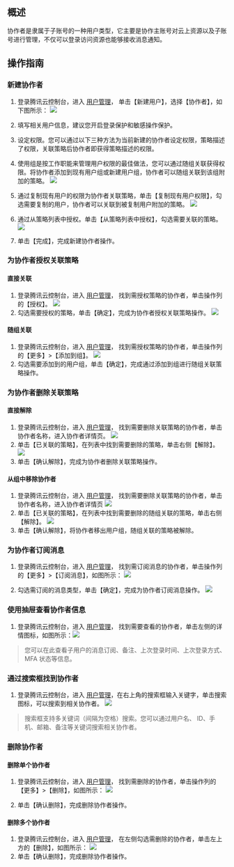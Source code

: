 ## 概述
协作者是隶属于子账号的一种用户类型，它主要是协作主账号对云上资源以及子账号进行管理，不仅可以登录访问资源也能够接收消息通知。

## 操作指南

### 新建协作者

1. 登录腾讯云控制台，进入 [用户管理](https://console.cloud.tencent.com/cam)， 单击【新建用户】，选择【协作者】，如下图所示：
![](https://main.qcloudimg.com/raw/8022190fc55f571c0cf42ba3bebce09b.png)

2. 填写相关用户信息，建议您开启登录保护和敏感操作保护。

3. 设定权限。您可以通过以下三种方法为当前新建的协作者设定权限，策略描述了权限，关联策略后协作者即获得策略描述的权限。
 1. 使用组是按工作职能来管理用户权限的最佳做法，您可以通过随组关联获得权限。将协作者添加到现有用户组或新建用户组，协作者可以随组关联到该组附加的策略。
![](https://main.qcloudimg.com/raw/4a6b738e3748aeecc50ed0623ecfd9eb.png)
 2. 通过复制现有用户的权限为协作者关联策略，单击【复制现有用户权限】，勾选需要复制的用户，协作者可以关联到被复制用户附加的策略。
![](https://main.qcloudimg.com/raw/908a5e4531f0b35b61f7d1db79638068.png)
 3. 通过从策略列表中授权。单击【从策略列表中授权】，勾选需要关联的策略。
 ![](https://main.qcloudimg.com/raw/82fc1abeb724a84eba9855022fc69bfe.png)
 
4. 单击【完成】，完成新建协作者操作。

### 为协作者授权关联策略

#### 直接关联
1. 登录腾讯云控制台，进入 [用户管理](https://console.cloud.tencent.com/cam)， 找到需授权策略的协作者，单击操作列的【授权】。
![](https://main.qcloudimg.com/raw/aa5e5efa2674742134ad0a100f43fc80.png)
2. 勾选需要授权的策略，单击【确定】，完成为协作者授权关联策略操作。
![](https://main.qcloudimg.com/raw/651a1c0e8181f64a34d597e2bcd48cdc.png)

#### 随组关联
1. 登录腾讯云控制台，进入 [用户管理](https://console.cloud.tencent.com/cam)， 找到需授权策略的协作者，单击操作列的【更多】>【添加到组】。
![](https://main.qcloudimg.com/raw/34ba527220e06d8344cd9dc4dbdd0441.png)
2. 勾选需要添加到的用户组，单击【确定】，完成通过添加到组进行随组关联策略操作。

### 为协作者删除关联策略
#### 直接解除
1. 登录腾讯云控制台，进入 [用户管理](https://console.cloud.tencent.com/cam)， 找到需要删除关联策略的协作者，单击协作者名称，进入协作者详情页。
![](https://main.qcloudimg.com/raw/2648266a7986476740ab2bef1006c091.png)
2. 单击【已关联的策略】，在列表中找到需要删除的策略，单击右侧【解除】。
![](https://main.qcloudimg.com/raw/70941b2c1281d828e7c5ca608ee462a3.png)
3. 单击【确认解除】，完成为协作者删除关联策略操作。

#### 从组中移除协作者
1. 登录腾讯云控制台，进入 [用户管理](https://console.cloud.tencent.com/cam)， 找到需要删除关联策略的协作者，单击协作者名称，进入协作者详情页
![](https://main.qcloudimg.com/raw/2648266a7986476740ab2bef1006c091.png)
2. 单击【已关联的策略】，在列表中找到需要删除的随组关联的策略，单击右侧【解除】。
![](https://main.qcloudimg.com/raw/c1566f7e4b28fd1eef8e401afb2996dc.png)
3. 单击【确认解除】，将协作者移出用户组，随组关联的策略被解除。

### 为协作者订阅消息
1. 登录腾讯云控制台，进入 [用户管理](https://console.cloud.tencent.com/cam)， 找到需订阅消息的协作者，单击操作列的【更多】>【订阅消息】，如图所示：
![](https://main.qcloudimg.com/raw/79139119ca274cea6f32148bad2c31df.png)

2. 勾选需订阅的消息类型，单击【确定】，完成为协作者订阅消息操作。
![](https://main.qcloudimg.com/raw/c527d42e456bbf72034f038fc1bad31c.png)

### 使用抽屉查看协作者信息
1. 登录腾讯云控制台，进入 [用户管理](https://console.cloud.tencent.com/cam)， 找到需要查看的协作者，单击左侧的详情图标，如图所示：![](https://main.qcloudimg.com/raw/24cd11e8ea5094e390938b68736ec9f6.png)
>您可以在此查看子用户的消息订阅、备注、上次登录时间、上次登录方式、MFA 状态等信息。

### 通过搜索框找到协作者
1. 登录腾讯云控制台，进入 [用户管理](https://console.cloud.tencent.com/cam)，在右上角的搜索框输入关键字，单击搜索图标，可以搜索到相关协作者。 
![](https://main.qcloudimg.com/raw/336d924fa1ed9fc07ecf4294a54729b8.png)
>搜索框支持多关键词（间隔为空格）搜索。您可以通过用户名、 ID、手机、邮箱、备注等关键词搜索相关协作者。


### 删除协作者
#### 删除单个协作者
1. 登录腾讯云控制台，进入 [用户管理](https://console.cloud.tencent.com/cam)， 找到需删除的协作者，单击操作列的【更多】>【删除】，如图所示：
![](https://main.qcloudimg.com/raw/dc58ed07235b00038f049d22b2bec191.png)

2. 单击【确认删除】，完成删除协作者操作。

#### 删除多个协作者
1. 登录腾讯云控制台，进入 [用户管理](https://console.cloud.tencent.com/cam)， 在左侧勾选需删除的协作者，单击左上方的【删除】，如图所示：
![](https://main.qcloudimg.com/raw/a274a4888c8e7c00cda091538445ec54.png)
2. 单击【确认删除】，完成删除协作者操作。


